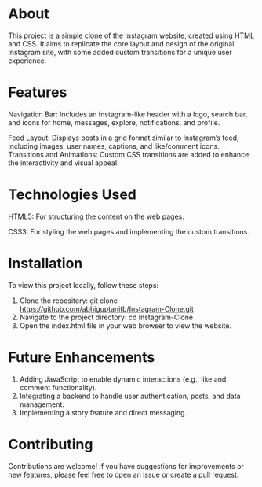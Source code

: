 # About
This project is a simple clone of the Instagram website, created using HTML and CSS. It aims to replicate the core layout and design of the 
original Instagram site, with some added custom transitions for a unique user experience.

# Features

Navigation Bar: Includes an Instagram-like header with a logo, search bar, and icons for home, messages, explore, notifications, and profile.

Feed Layout: Displays posts in a grid format similar to Instagram’s feed, including images, user names, captions, and like/comment icons.
Transitions and Animations: Custom CSS transitions are added to enhance the interactivity and visual appeal.

# Technologies Used

HTML5: For structuring the content on the web pages.

CSS3: For styling the web pages and implementing the custom transitions.

# Installation
To view this project locally, follow these steps:

1. Clone the repository:
git clone https://github.com/abhiguptanitb/Instagram-Clone.git
2. Navigate to the project directory:
cd Instagram-Clone
3. Open the index.html file in your web browser to view the website.

# Future Enhancements

1. Adding JavaScript to enable dynamic interactions (e.g., like and comment functionality).
2. Integrating a backend to handle user authentication, posts, and data management.
3. Implementing a story feature and direct messaging.

# Contributing

Contributions are welcome! If you have suggestions for improvements or new features, please feel free to open an issue or create a pull request.

